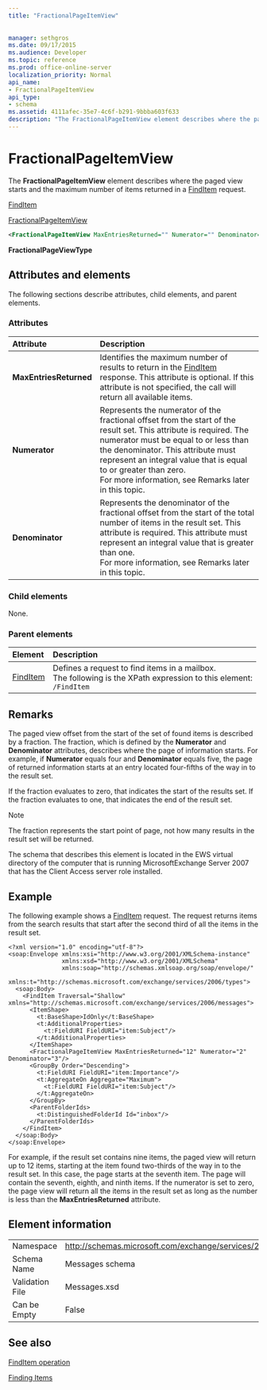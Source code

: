 ```yaml
---
title: "FractionalPageItemView"
 
 
manager: sethgros
ms.date: 09/17/2015
ms.audience: Developer
ms.topic: reference
ms.prod: office-online-server
localization_priority: Normal
api_name:
- FractionalPageItemView
api_type:
- schema
ms.assetid: 4111afec-35e7-4c6f-b291-9bbba603f633
description: "The FractionalPageItemView element describes where the paged view starts and the maximum number of items returned in a FindItem request."
---
```


# FractionalPageItemView

The **FractionalPageItemView** element describes where the paged view starts and the maximum number of items returned in a [FindItem](finditem.md) request. 
  
[FindItem](finditem.md)
  
[FractionalPageItemView](fractionalpageitemview.md)
  
```xml
<FractionalPageItemView MaxEntriesReturned="" Numerator="" Denominator=""/>
```

 **FractionalPageViewType**
## Attributes and elements

The following sections describe attributes, child elements, and parent elements.
  
### Attributes

|**Attribute**|**Description**|
|:-----|:-----|
|**MaxEntriesReturned** <br/> |Identifies the maximum number of results to return in the [FindItem](finditem.md) response. This attribute is optional. If this attribute is not specified, the call will return all available items.  <br/> |
|**Numerator** <br/> |Represents the numerator of the fractional offset from the start of the result set. This attribute is required. The numerator must be equal to or less than the denominator. This attribute must represent an integral value that is equal to or greater than zero.  <br/> For more information, see Remarks later in this topic.  <br/> |
|**Denominator** <br/> |Represents the denominator of the fractional offset from the start of the total number of items in the result set. This attribute is required. This attribute must represent an integral value that is greater than one.  <br/> For more information, see Remarks later in this topic.  <br/> |
   
### Child elements

None.
  
### Parent elements

|**Element**|**Description**|
|:-----|:-----|
|[FindItem](finditem.md) <br/> |Defines a request to find items in a mailbox.  <br/> The following is the XPath expression to this element:  <br/>  `/FindItem` <br/> |
   
## Remarks

The paged view offset from the start of the set of found items is described by a fraction. The fraction, which is defined by the **Numerator** and **Denominator** attributes, describes where the page of information starts. For example, if **Numerator** equals four and **Denominator** equals five, the page of returned information starts at an entry located four-fifths of the way in to the result set. 
  
If the fraction evaluates to zero, that indicates the start of the results set. If the fraction evaluates to one, that indicates the end of the result set.
  
> [!NOTE]
> The fraction represents the start point of page, not how many results in the result set will be returned. 
  
The schema that describes this element is located in the EWS virtual directory of the computer that is running MicrosoftExchange Server 2007 that has the Client Access server role installed.
  
## Example

The following example shows a [FindItem](finditem.md) request. The request returns items from the search results that start after the second third of all the items in the result set. 
  
```
<?xml version="1.0" encoding="utf-8"?>
<soap:Envelope xmlns:xsi="http://www.w3.org/2001/XMLSchema-instance"
               xmlns:xsd="http://www.w3.org/2001/XMLSchema"
               xmlns:soap="http://schemas.xmlsoap.org/soap/envelope/"
               xmlns:t="http://schemas.microsoft.com/exchange/services/2006/types">
  <soap:Body>
    <FindItem Traversal="Shallow" xmlns="http://schemas.microsoft.com/exchange/services/2006/messages">
      <ItemShape>
        <t:BaseShape>IdOnly</t:BaseShape>
        <t:AdditionalProperties>
          <t:FieldURI FieldURI="item:Subject"/>
        </t:AdditionalProperties>
      </ItemShape>
      <FractionalPageItemView MaxEntriesReturned="12" Numerator="2" Denominator="3"/>
      <GroupBy Order="Descending">
        <t:FieldURI FieldURI="item:Importance"/>
        <t:AggregateOn Aggregate="Maximum">
          <t:FieldURI FieldURI="item:Subject"/>
        </t:AggregateOn>
      </GroupBy>
      <ParentFolderIds>
        <t:DistinguishedFolderId Id="inbox"/>
      </ParentFolderIds>
    </FindItem>
  </soap:Body>
</soap:Envelope>
```

For example, if the result set contains nine items, the paged view will return up to 12 items, starting at the item found two-thirds of the way in to the result set. In this case, the page starts at the seventh item. The page will contain the seventh, eighth, and ninth items. If the numerator is set to zero, the page view will return all the items in the result set as long as the number is less than the **MaxEntriesReturned** attribute. 
  
## Element information

|||
|:-----|:-----|
|Namespace  <br/> |http://schemas.microsoft.com/exchange/services/2006/messages  <br/> |
|Schema Name  <br/> |Messages schema  <br/> |
|Validation File  <br/> |Messages.xsd  <br/> |
|Can be Empty  <br/> |False  <br/> |
   
## See also



[FindItem operation](finditem-operation.md)


[Finding Items](http://msdn.microsoft.com/library/63af1f9c-464b-4fca-9ae3-3d60f24ca93c%28Office.15%29.aspx)

